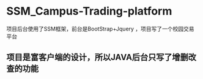 # SSM_Campus-Trading-platform
项目后台使用了SSM框架，前台是BootStrap+Jquery ，项目写了一个校园交易平台
## 项目是富客户端的设计，所以JAVA后台只写了增删改查的功能
